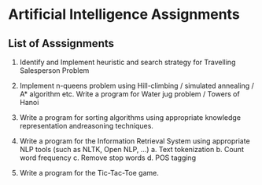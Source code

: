 # Artificial Intelligence Assignments

## List of Asssignments

1. Identify and Implement heuristic and search strategy for Travelling Salesperson Problem

2. Implement n-queens problem using Hill-climbing / simulated annealing / A* algorithm etc.
Write a program for Water jug problem / Towers of Hanoi

3. Write a program for sorting algorithms using appropriate knowledge representation andreasoning
techniques.

4. Write a program for the Information Retrieval System using appropriate NLP tools (such as
NLTK, Open NLP, …)
a. Text tokenization
b. Count word frequency
c. Remove stop words
d. POS tagging

5. Write a program for the Tic-Tac-Toe game.

